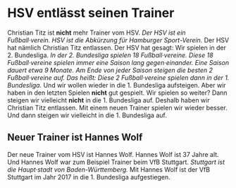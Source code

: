 # HSV entlässt seinen Trainer

Christian Titz ist **nicht** mehr Trainer vom HSV. 
*Der HSV ist ein Fußball·verein.* 
*HSV ist die Abkürzung für Hamburger Sport-Verein.* Der HSV hat nämlich Christian Titz entlassen. 
Der HSV hat gesagt: Wir spielen in der 2. Bundesliga. 
*In der 2. Bundesliga spielen 18 Fußball·vereine.* 
*Diese 18 Fußball·vereine spielen immer eine Saison lang gegen·einander.* 
*Eine Saison dauert etwa 9 Monate.* 
*Am Ende von jeder Saison steigen die besten 2 Fußball·vereine auf.* *Das heißt:* 
*Diese 2 Fußball·vereine spielen dann in der 1. Bundesliga.* Und wir wollen wieder in die 1. Bundesliga aufsteigen. Aber wir haben in den letzten Spielen **nicht** gut gespielt. Wir spielen so weiter? Dann steigen wir vielleicht **nicht** in die 1. Bundesliga auf. Deshalb haben wir Christian Titz entlassen. Mit einem neuen Trainer spielen wir wieder besser. Und dann steigen wir vielleicht in die 1. Bundesliga auf. 

## Neuer Trainer ist Hannes Wolf
Der neue Trainer vom HSV ist Hannes Wolf. Hannes Wolf ist 37 Jahre alt. Und Hannes Wolf war zum Beispiel Trainer beim VfB Stuttgart. 
*Stuttgart ist die Haupt·stadt von Baden-Württemberg.* Mit Hannes Wolf ist der VfB Stuttgart im Jahr 2017 in die 1. Bundesliga aufgestiegen. 
